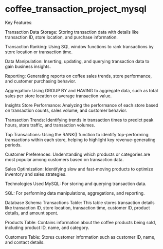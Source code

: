 # coffee_transaction_project_mysql

Key Features:

Transaction Data Storage: Storing transaction data with details like transaction ID, store location, and purchase information.

Transaction Ranking: Using SQL window functions to rank transactions by store location or transaction time.

Data Manipulation: Inserting, updating, and querying transaction data to gain business insights.

Reporting: Generating reports on coffee sales trends, store performance, and customer purchasing behavior.

Aggregation: Using GROUP BY and HAVING to aggregate data, such as total sales per store location or average transaction value.

Insights
Store Performance: Analyzing the performance of each store based on transaction counts, sales volume, and customer behavior.

Transaction Trends: Identifying trends in transaction times to predict peak hours, store traffic, and transaction volumes.

Top Transactions: Using the RANK() function to identify top-performing transactions within each store, helping to highlight key revenue-generating periods.

Customer Preferences: Understanding which products or categories are most popular among customers based on transaction data.

Sales Optimization: Identifying slow and fast-moving products to optimize inventory and sales strategies.

Technologies Used
MySQL: For storing and querying transaction data.

SQL: For performing data manipulations, aggregations, and reporting.

Database Schema
Transactions Table: This table stores transaction details like transaction ID, store location, transaction time, customer ID, product details, and amount spent.

Products Table: Contains information about the coffee products being sold, including product ID, name, and category.

Customers Table: Stores customer information such as customer ID, name, and contact details.

